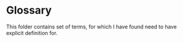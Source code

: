 # Glossary

This folder contains set of terms, for which I have found
need to have explicit definition for.
